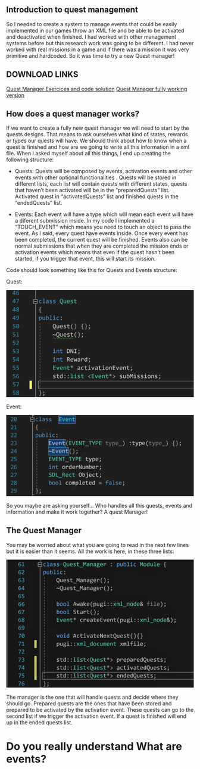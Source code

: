 ## Introduction to quest management
So I needed to create a system to manage events that could be easily implemented in our games throw an XML file and be able to be activated and deactivated when finished. I had worked with other management systems before but this research work was going to be different. I had never worked with real missions in a game and if there was a mission it was very primitive and hardcoded. So it was time to try a new Quest manager!

## DOWNLOAD LINKS

[Quest Manager Exercices and code solution]()
[Quest Manager fully working version]()

## How does a quest manager works?
If we want to create a fully new quest manager we will need to start by the quests designs. That means to ask ourselves what kind of states, rewards or types our quests will have. We should think about how to know when a quest is finished and how are we going to write all this information in a xml file. When I asked myself about all this things, I end up creating the following structure:

 - Quests: Quests will be composed by events, activation events and other events with other optional functionalities . Quests will be    stored in different lists, each list will contain quests with different states, quests that haven’t been activated will be in the “preparedQuests” list. Activated quest in “activatedQuests” list and finished quests in the “endedQuests” list.

 - Events: Each event will have a type which will mean each event will have a diferent submission inside. In my code I implemented a “TOUCH_EVENT” which means you need to touch an object to pass the event. As I said, every quest have events inside. Once every event has been completed, the current quest will be finished. Events also can be normal submissions that when they are completed the mission ends or activation events which means that even if the quest hasn't been started, if you trigger that event, this will start its mission.

Code should look something like this for Quests and Events structure:

Quest:

![Quest Class](https://github.com/Jaumeavinyo/Quest-Manager/blob/master/ScreenShots/Quest.png?raw=true)

Event:

![Event Class](https://github.com/Jaumeavinyo/Quest-Manager/blob/master/ScreenShots/Event.png?raw=true)

So you maybe are asking yourself… Who handles all this quests, events and information and make it work together? 
A quest Manager!

## The Quest Manager

You may be worried about what you are going to read in the next few lines but it is easier than it seems. All the work is here, in these 
three lists:

![Quest_Manager Class](https://github.com/Jaumeavinyo/Quest-Manager/blob/master/ScreenShots/Quest_Manager.png?raw=true)

The manager is the one that will handle quests and decide where they should go. Prepared quests are the ones that have been stored and prepared to be activated by the activation event. These quests can go to the second list if we trigger the activation event. If a quest is finished will end up in the ended quests list.

# Do you really understand What are events?



















